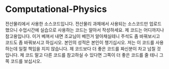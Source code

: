 # Computational-Physics
전산물리에서 사용한 소스코드입니다. 전산물리 과제에서 사용되는 소스코드만 업로드했으니 수업시간에 실습으로 사용하는 코드는 알아서 작성하세요.
제 코드는 어디까지나 참고용입니다. 이거 베껴서 내면 조교님이 베낀거 알아채실테니 주석도 좀 바꿔보시고 코드도 좀 바꿔보시고 하십시오.
본인의 성적은 본인이 챙기십시오. 저는 이 코드를 사용하는데 일절 책임을 지지 않습니다.
제 코드보다 더 좋은 코드를 짜신분이 차고 넘칠 것입니다. 제 코드 말고 다른 코드를 참고하실 수 있다면 그쪽이 더 좋은 코드를 줄 테니 그 쪽 코드를 보십시오.

